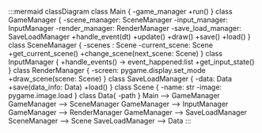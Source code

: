 :::mermaid
classDiagram
    class Main {
        -game_manager
        +run()
    }
    class GameManager {
        -scene_manager: SceneManager
        -input_manager: InputManager
        -render_manager: RenderManager
        -save_load_manager: SaveLoadManager
        +handle_event(dt)
        +update()
        +draw()
        +save()
        +load()
    }
    class SceneManager {
        -scenes : Scene
        -current_scene: Scene
        +get_current_scene()
        +change_scene(next_scene: Scene)
    }
    class InputManager {
        +handle_events() -> event_happened:list
        +get_input_state()
    }
    class RenderManager {
        -screen: pygame.display.set_mode
        +draw_scene(scene: Scene)
    }
    class SaveLoadManager {
        -data: Data
        +save(data_info: Data)
        +load()
    }
    class Scene {
        -name: str
        -image: pygame.image.load
    }
    class Data{
        -path
    }
    Main --> GameManager
    GameManager --> SceneManager
    GameManager --> InputManager
    GameManager --> RenderManager
    GameManager --> SaveLoadManager
    SceneManager --> Scene
    SaveLoadManager --> Data
:::
